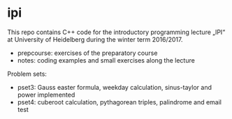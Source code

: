 # ipi

This repo contains C++ code for the introductory programming lecture „IPI“ at University of Heidelberg during the winter term 2016/2017.

- prepcourse: exercises of the preparatory course
- notes: coding examples and small exercises along the lecture

Problem sets: 
- pset3: Gauss easter formula, weekday calculation, sinus-taylor and power implemented
- pset4: cuberoot calculation, pythagorean triples, palindrome and email test